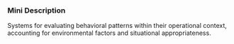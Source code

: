 ### Mini Description

Systems for evaluating behavioral patterns within their operational context, accounting for environmental factors and situational appropriateness.

